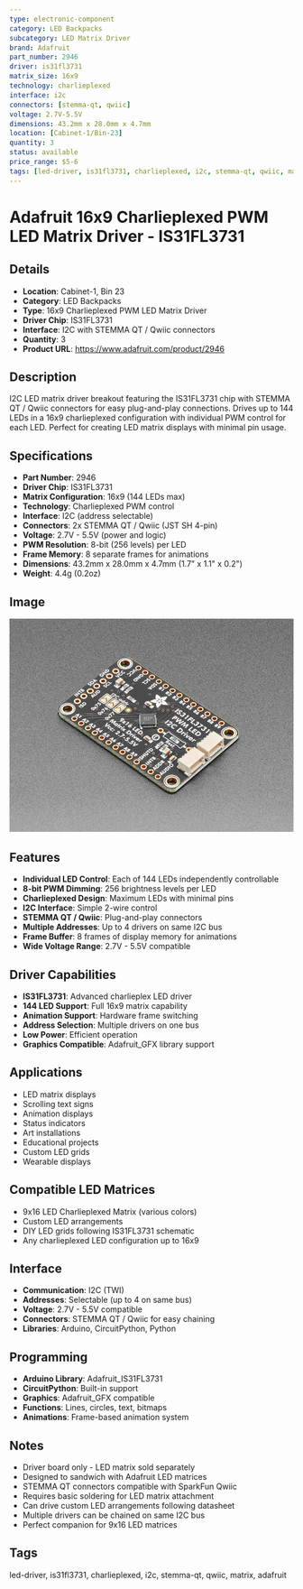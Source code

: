 ```yaml
---
type: electronic-component
category: LED Backpacks
subcategory: LED Matrix Driver
brand: Adafruit
part_number: 2946
driver: is31fl3731
matrix_size: 16x9
technology: charlieplexed
interface: i2c
connectors: [stemma-qt, qwiic]
voltage: 2.7V-5.5V
dimensions: 43.2mm x 28.0mm x 4.7mm
location: [Cabinet-1/Bin-23]
quantity: 3
status: available
price_range: $5-6
tags: [led-driver, is31fl3731, charlieplexed, i2c, stemma-qt, qwiic, matrix, adafruit]
---
```


# Adafruit 16x9 Charlieplexed PWM LED Matrix Driver - IS31FL3731

## Details

- **Location**: Cabinet-1, Bin 23
- **Category**: LED Backpacks
- **Type**: 16x9 Charlieplexed PWM LED Matrix Driver
- **Driver Chip**: IS31FL3731
- **Interface**: I2C with STEMMA QT / Qwiic connectors
- **Quantity**: 3
- **Product URL**: https://www.adafruit.com/product/2946

## Description

I2C LED matrix driver breakout featuring the IS31FL3731 chip with STEMMA QT / Qwiic connectors for easy plug-and-play connections. Drives up to 144 LEDs in a 16x9 charlieplexed configuration with individual PWM control for each LED. Perfect for creating LED matrix displays with minimal pin usage.

## Specifications

- **Part Number**: 2946
- **Driver Chip**: IS31FL3731
- **Matrix Configuration**: 16x9 (144 LEDs max)
- **Technology**: Charlieplexed PWM control
- **Interface**: I2C (address selectable)
- **Connectors**: 2x STEMMA QT / Qwiic (JST SH 4-pin)
- **Voltage**: 2.7V - 5.5V (power and logic)
- **PWM Resolution**: 8-bit (256 levels) per LED
- **Frame Memory**: 8 separate frames for animations
- **Dimensions**: 43.2mm x 28.0mm x 4.7mm (1.7" x 1.1" x 0.2")
- **Weight**: 4.4g (0.2oz)

## Image

![Adafruit 16x9 Charlieplexed PWM LED Matrix Driver - IS31FL3731](../attachments/2946-06.jpg)

## Features

- **Individual LED Control**: Each of 144 LEDs independently controllable
- **8-bit PWM Dimming**: 256 brightness levels per LED
- **Charlieplexed Design**: Maximum LEDs with minimal pins
- **I2C Interface**: Simple 2-wire control
- **STEMMA QT / Qwiic**: Plug-and-play connectors
- **Multiple Addresses**: Up to 4 drivers on same I2C bus
- **Frame Buffer**: 8 frames of display memory for animations
- **Wide Voltage Range**: 2.7V - 5.5V compatible

## Driver Capabilities

- **IS31FL3731**: Advanced charlieplex LED driver
- **144 LED Support**: Full 16x9 matrix capability
- **Animation Support**: Hardware frame switching
- **Address Selection**: Multiple drivers on one bus
- **Low Power**: Efficient operation
- **Graphics Compatible**: Adafruit_GFX library support

## Applications

- LED matrix displays
- Scrolling text signs
- Animation displays
- Status indicators
- Art installations
- Educational projects
- Custom LED grids
- Wearable displays

## Compatible LED Matrices

- 9x16 LED Charlieplexed Matrix (various colors)
- Custom LED arrangements
- DIY LED grids following IS31FL3731 schematic
- Any charlieplexed LED configuration up to 16x9

## Interface

- **Communication**: I2C (TWI)
- **Addresses**: Selectable (up to 4 on same bus)
- **Voltage**: 2.7V - 5.5V compatible
- **Connectors**: STEMMA QT / Qwiic for easy chaining
- **Libraries**: Arduino, CircuitPython, Python

## Programming

- **Arduino Library**: Adafruit_IS31FL3731
- **CircuitPython**: Built-in support
- **Graphics**: Adafruit_GFX compatible
- **Functions**: Lines, circles, text, bitmaps
- **Animations**: Frame-based animation system

## Notes

- Driver board only - LED matrix sold separately
- Designed to sandwich with Adafruit LED matrices
- STEMMA QT connectors compatible with SparkFun Qwiic
- Requires basic soldering for LED matrix attachment
- Can drive custom LED arrangements following datasheet
- Multiple drivers can be chained on same I2C bus
- Perfect companion for 9x16 LED matrices

## Tags

led-driver, is31fl3731, charlieplexed, i2c, stemma-qt, qwiic, matrix, adafruit

